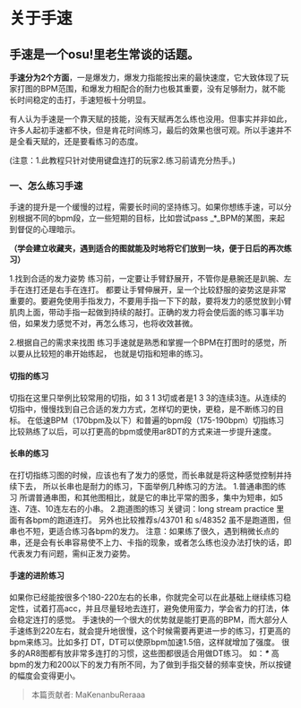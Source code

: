 # 关于手速

## 手速是一个osu!里老生常谈的话题。

**手速分为2个方面**，一是爆发力，爆发力指能按出来的最快速度，它大致体现了玩家打图的BPM范围，和爆发力相配合的耐力也极其重要，没有足够耐力，就不能长时间稳定的击打，手速短板十分明显。

有人认为手速是一个靠天赋的技能，没有天赋再怎么练也没用。但事实并非如此，许多人起初手速都不快，但是肯花时间练习，最后的效果也很可观。所以手速并不是全看天赋的，还是要看练习的态度。

\(注意：1.此教程只针对使用键盘连打的玩家2.练习前请充分热手。\)

### 一、怎么练习手速

手速的提升是一个缓慢的过程，需要长时间的坚持练习。如果你想练手速，可以分别根据不同的bpm段，立一些短期的目标，比如尝试pass \_\*\_BPM的某图，来起到督促的心理暗示。

**（学会建立收藏夹，遇到适合的图就能及时地将它们放到一块，便于日后的再次练习）**

1.找到合适的发力姿势 练习前，一定要让手臂舒展开，不管你是悬腕还是趴腕、左手在连打还是右手在连打。 都要让手臂伸展开，呈一个比较舒服的姿势这是非常重要的。要避免使用手指发力，不要用手指一下下的敲，要将发力的感觉放到小臂肌肉上面，带动手指一起做到持续的敲打。正确的发力将会使后面的练习事半功倍，如果发力感觉不对，再怎么练习，也将收效甚微。

2.根据自己的需求来找图 练习手速就是熟悉和掌握一个BPM在打图时的感觉，所以要从比较短的串开始练起， 也就是切指和短串的练习。

#### 切指的练习

切指在这里只举例比较常用的切指，如 3 1 3切或者是1 3 3的连续3连。从连续的切指中，慢慢找到自己合适的发力方式，怎样切的更快，更稳，是不断练习的目标。 在低速BPM（170bpm及以下）和普遍的bpm段（175-190bpm）切指练习比较熟练了以后，可以打更高的bpm或使用ar8DT的方式来进一步提升速度。

#### 长串的练习

在打切指练习图的时候，应该也有了发力的感觉，而长串就是将这种感觉控制并持续下去， 所以长串也是耐力的练习，下面举例几种练习的方法。 1.普通串图的练习 所谓普通串图，和其他图相比，就是它的串比平常的图多，集中为短串，如5连、7连、10连左右的小串。 2.跑道图的练习 关键词：long stream practice 里面有各bpm的跑道连打。 另外也比较推荐s/43701 和 s/48352 虽不是跑道图，但串也不短，更适合练习各bpm的发力。 注意：如果练了很久，遇到稍微长点的串，还是会有长串容易使不上力、卡指的现象，或者怎么练也没办法打快的话，即代表发力有问题，需纠正发力姿势。

#### 手速的进阶练习

如果你已经能按很多个180-220左右的长串，你就完全可以在此基础上继续练习稳定性，试着打高acc，并且尽量轻地去连打，避免使用蛮力，学会省力的打法，体会稳定连打的感觉。 手速快的一个很大的优势就是能打更高的BPM，而大部分人手速练到220左右，就会提升地很慢，这个时候需要再更进一步的练习，打更高的bpm来练习。比如多打 DT，DT可以使原bpm加速1.5倍，这样就增加了强度。 很多的AR8图都有放非常多连打的习惯，这些图都很适合用做DT练习。 如：_**\***_ 高bpm的发力和200以下的发力有所不同，为了做到手指交替的频率变快，所以按键的幅度会变得更小。

> 本篇贡献者: MaKenanbuReraaa



